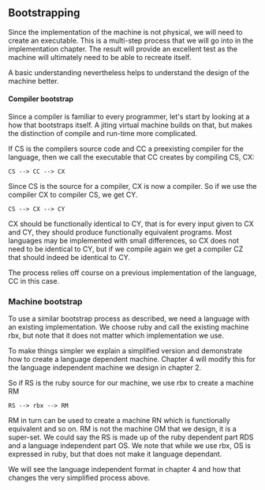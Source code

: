 ## Bootstrapping

Since the implementation of the machine is not physical, we will need to create an executable. This is a multi-step process that we will go into in the implementation chapter. The result will provide an excellent test as the machine will ultimately need to be able to recreate itself.

A basic understanding nevertheless helps to understand the design of the machine better.

#### Compiler bootstrap

Since a compiler is familiar to every programmer, let's start by looking at a how that bootstraps itself. A jiting virtual machine builds on that, but makes the distinction of compile and run-time more complicated.

If CS is the compilers source code and CC a preexisting compiler for the language, then we call the executable that CC creates by compiling CS, CX:

```
CS --> CC --> CX
```

Since CS is the source for a compiler, CX is now a compiler. So if we use the compiler CX to compiler CS, we get CY.

```
CS --> CX --> CY
```

CX should be functionally identical to CY, that is for every input given to CX and CY, they should produce functionally equivalent programs. Most languages may be implemented with small differences, so CX does not need to be identical to CY, but if we compile again we get a  compiler CZ that should indeed be identical to CY.

The process relies off course on a previous implementation of the language, CC in this case.

### Machine bootstrap

To use a similar bootstrap process as described, we need a language with an existing implementation. We choose ruby and call the existing machine rbx, but note that it does not matter which implementation we use.

To make things simpler we explain a simplified version and demonstrate how to create a language dependent machine. Chapter 4 will modify this for the language independent machine we design in chapter 2.

So if RS is the ruby source for our machine, we use rbx to create a machine RM

```
RS --> rbx --> RM
```

RM in turn can be used to create a machine RN which is functionally equivalent and so on. RM is not the machine OM that we design, it is a super-set. We could say the RS is made up of the ruby dependent part RDS and a language independent part OS. We note that while we use rbx, OS is expressed in ruby, but that does not make it language dependant.

We will see the language independent format in chapter 4 and how that changes the very simplified process above.
